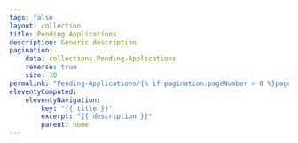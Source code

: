 ```yaml
---
tags: false
layout: collection
title: Pending Applications
description: Generic description
pagination:
    data: collections.Pending-Applications
    reverse: true
    size: 10
permalink: "Pending-Applications/{% if pagination.pageNumber > 0 %}page/{{ pagination.pageNumber + 1 }}{% endif %}/"
eleventyComputed:
    eleventyNavigation:
        key: "{{ title }}"
        excerpt: "{{ description }}"
        parent: home
---
```

    